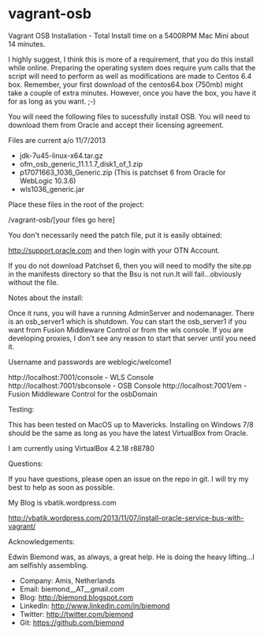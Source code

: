 vagrant-osb
===========

Vagrant OSB Installation - Total Install time on a 5400RPM Mac Mini about 14 minutes.

I highly suggest, I think this is more of a requirement, that you do this install while online.  Preparing the operating system does require yum calls that the script will need to perform as well as modifications are made to Centos 6.4 box.  Remember, your first download of the centos64.box (750mb) might take a couple of extra minutes.  However, once you have the box, you have it for as long as you want. ;-)

You will need the following files to sucessfully install OSB.  You will need to download them from Oracle and accept their licensing agreement.

Files are current a/o 11/7/2013

- jdk-7u45-linux-x64.tar.gz
- ofm_osb_generic_11.1.1.7_disk1_of_1.zip
- p17071663_1036_Generic.zip (This is patchset 6 from Oracle for WebLogic 10.3.6) 
- wls1036_generic.jar

Place these files in the root of the project:

<your path>/vagrant-osb/[your files go here]

You don't necessarily need the patch file, put it is easily obtained:

http://support.oracle.com and then login with your OTN Account.

If you do not download Patchset 6, then you will need to modify the site.pp in the manifests directory so that the Bsu is not run.It will fail...obviously without the file.

Notes about the install:

Once it runs, you will have a running AdminServer and nodemanager. There is an osb_server1 which is shutdown.  You can start the osb_server1 if you want from Fusion Middleware Control or from the wls console.  If you are developing proxies, I don't see any reason to start that server until you need it.

Username and passwords are weblogic/welcome1

http://localhost:7001/console - WLS Console
http://localhost:7001/sbconsole - OSB Console 
http://localhost:7001/em - Fusion Middleware Control for the osbDomain

Testing:

This has been tested on MacOS up to Mavericks.  Installing on Windows 7/8 should be the same as long as you have the latest VirtualBox from Oracle.

I am currently using VirtualBox 4.2.18 r88780

Questions:

If you have questions, please open an issue on the repo in git.  I will try my best to help as soon as possible.

My Blog is vbatik.wordpress.com

http://vbatik.wordpress.com/2013/11/07/install-oracle-service-bus-with-vagrant/

Acknowledgements:

Edwin Biemond was, as always, a great help.  He is doing the heavy lifting...I am selfishly assembling.

- Company: Amis, Netherlands
- Email: biemond__AT__gmail.com
- Blog: http://biemond.blogspot.com
- LinkedIn: http://www.linkedin.com/in/biemond
- Twitter: http://twitter.com/biemond
- Git: https://github.com/biemond

